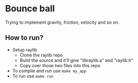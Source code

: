# Bounce ball
Trying to implement gravity, friction, velocity and so on.

## How to run?
* Setup raylib
    * Clone the raylib repo
    * Build the source and it'll give "libraylib.a" and "raylib.h"
    * Copy over those two files into this repo
* To compile and run use `make my_app`
* To run use `make run`